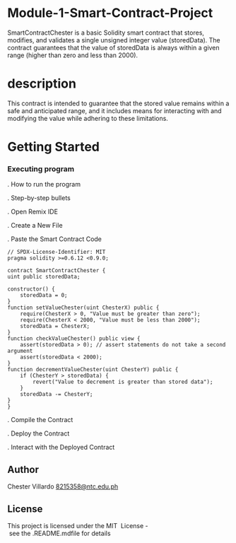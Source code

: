 # Module-1-Smart-Contract-Project


SmartContractChester is a basic Solidity smart contract that stores, modifies, and validates a single unsigned integer value (storedData). The contract guarantees that the value of storedData is always within a given range (higher than zero and less than 2000).

# description 

This contract is intended to guarantee that the stored value remains within a safe and anticipated range, and it includes means for interacting with and modifying the value while adhering to these limitations.

# Getting Started

### Executing program 

. How to run the program

. Step-by-step bullets


. Open Remix IDE

. Create a New File

. Paste the Smart Contract Code


    // SPDX-License-Identifier: MIT
    pragma solidity >=0.6.12 <0.9.0;

    contract SmartContractChester {
    uint public storedData;
    
    constructor() {
        storedData = 0;
    }
    function setValueChester(uint ChesterX) public {
        require(ChesterX > 0, "Value must be greater than zero");
        require(ChesterX < 2000, "Value must be less than 2000");
        storedData = ChesterX;
    }
    function checkValueChester() public view {
        assert(storedData > 0); // assert statements do not take a second argument
        assert(storedData < 2000);
    }
    function decrementValueChester(uint ChesterY) public {
        if (ChesterY > storedData) {
            revert("Value to decrement is greater than stored data");
        }
        storedData -= ChesterY;
    }
    }


. Compile the Contract

. Deploy the Contract

. Interact with the Deployed Contract


## Author 
Chester Villardo
8215358@ntc.edu.ph

## License  
 This project is licensed under the MIT  License - see the .README.mdfile for details

